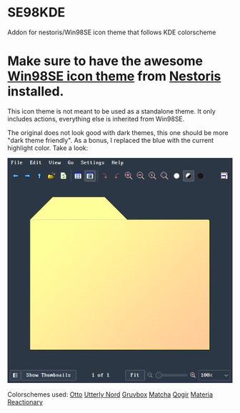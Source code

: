 # SE98KDE
Addon for nestoris/Win98SE icon theme that follows KDE colorscheme

# Make sure to have the awesome [Win98SE icon theme](https://github.com/nestoris/Win98SE) from [Nestoris](https://github.com/nestoris) installed.

This icon theme is not meant to be used as a standalone theme. It only includes actions, everything else is inherited from Win98SE.

The original does not look good with dark themes, this one should be more "dark theme friendly". As a bonus, I replaced the blue with the current highlight color. Take a look:


![preview](preview.gif)

Colorschemes used:
[Otto](https://gitlab.com/jomada/otto)
[Utterly Nord](https://github.com/HimDek/Utterly-Nord-Plasma)
[Gruvbox](https://store.kde.org/p/1327717)
[Matcha](https://github.com/vinceliuice/Matcha-kde)
[Qogir](https://github.com/vinceliuice/Qogir-kde)
[Materia](https://github.com/PapirusDevelopmentTeam/materia-kde)
[Reactionary](https://www.opencode.net/phob1an/reactionary)
